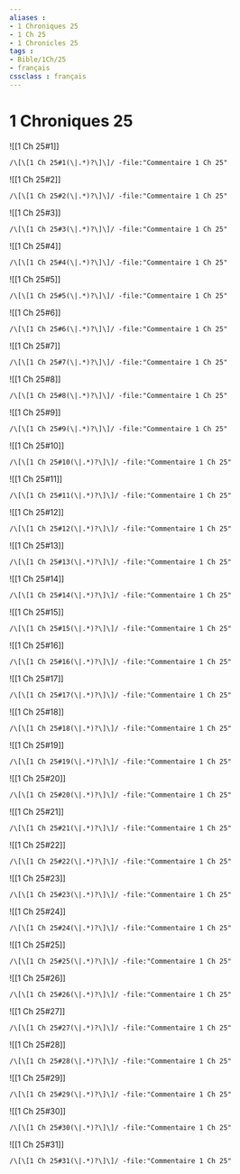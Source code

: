 ```yaml
---
aliases : 
- 1 Chroniques 25
- 1 Ch 25
- 1 Chronicles 25
tags : 
- Bible/1Ch/25
- français
cssclass : français
---
```


# 1 Chroniques 25

![[1 Ch 25#1]]

```query
/\[\[1 Ch 25#1(\|.*)?\]\]/ -file:"Commentaire 1 Ch 25"
```

![[1 Ch 25#2]]

```query
/\[\[1 Ch 25#2(\|.*)?\]\]/ -file:"Commentaire 1 Ch 25"
```

![[1 Ch 25#3]]

```query
/\[\[1 Ch 25#3(\|.*)?\]\]/ -file:"Commentaire 1 Ch 25"
```

![[1 Ch 25#4]]

```query
/\[\[1 Ch 25#4(\|.*)?\]\]/ -file:"Commentaire 1 Ch 25"
```

![[1 Ch 25#5]]

```query
/\[\[1 Ch 25#5(\|.*)?\]\]/ -file:"Commentaire 1 Ch 25"
```

![[1 Ch 25#6]]

```query
/\[\[1 Ch 25#6(\|.*)?\]\]/ -file:"Commentaire 1 Ch 25"
```

![[1 Ch 25#7]]

```query
/\[\[1 Ch 25#7(\|.*)?\]\]/ -file:"Commentaire 1 Ch 25"
```

![[1 Ch 25#8]]

```query
/\[\[1 Ch 25#8(\|.*)?\]\]/ -file:"Commentaire 1 Ch 25"
```

![[1 Ch 25#9]]

```query
/\[\[1 Ch 25#9(\|.*)?\]\]/ -file:"Commentaire 1 Ch 25"
```

![[1 Ch 25#10]]

```query
/\[\[1 Ch 25#10(\|.*)?\]\]/ -file:"Commentaire 1 Ch 25"
```

![[1 Ch 25#11]]

```query
/\[\[1 Ch 25#11(\|.*)?\]\]/ -file:"Commentaire 1 Ch 25"
```

![[1 Ch 25#12]]

```query
/\[\[1 Ch 25#12(\|.*)?\]\]/ -file:"Commentaire 1 Ch 25"
```

![[1 Ch 25#13]]

```query
/\[\[1 Ch 25#13(\|.*)?\]\]/ -file:"Commentaire 1 Ch 25"
```

![[1 Ch 25#14]]

```query
/\[\[1 Ch 25#14(\|.*)?\]\]/ -file:"Commentaire 1 Ch 25"
```

![[1 Ch 25#15]]

```query
/\[\[1 Ch 25#15(\|.*)?\]\]/ -file:"Commentaire 1 Ch 25"
```

![[1 Ch 25#16]]

```query
/\[\[1 Ch 25#16(\|.*)?\]\]/ -file:"Commentaire 1 Ch 25"
```

![[1 Ch 25#17]]

```query
/\[\[1 Ch 25#17(\|.*)?\]\]/ -file:"Commentaire 1 Ch 25"
```

![[1 Ch 25#18]]

```query
/\[\[1 Ch 25#18(\|.*)?\]\]/ -file:"Commentaire 1 Ch 25"
```

![[1 Ch 25#19]]

```query
/\[\[1 Ch 25#19(\|.*)?\]\]/ -file:"Commentaire 1 Ch 25"
```

![[1 Ch 25#20]]

```query
/\[\[1 Ch 25#20(\|.*)?\]\]/ -file:"Commentaire 1 Ch 25"
```

![[1 Ch 25#21]]

```query
/\[\[1 Ch 25#21(\|.*)?\]\]/ -file:"Commentaire 1 Ch 25"
```

![[1 Ch 25#22]]

```query
/\[\[1 Ch 25#22(\|.*)?\]\]/ -file:"Commentaire 1 Ch 25"
```

![[1 Ch 25#23]]

```query
/\[\[1 Ch 25#23(\|.*)?\]\]/ -file:"Commentaire 1 Ch 25"
```

![[1 Ch 25#24]]

```query
/\[\[1 Ch 25#24(\|.*)?\]\]/ -file:"Commentaire 1 Ch 25"
```

![[1 Ch 25#25]]

```query
/\[\[1 Ch 25#25(\|.*)?\]\]/ -file:"Commentaire 1 Ch 25"
```

![[1 Ch 25#26]]

```query
/\[\[1 Ch 25#26(\|.*)?\]\]/ -file:"Commentaire 1 Ch 25"
```

![[1 Ch 25#27]]

```query
/\[\[1 Ch 25#27(\|.*)?\]\]/ -file:"Commentaire 1 Ch 25"
```

![[1 Ch 25#28]]

```query
/\[\[1 Ch 25#28(\|.*)?\]\]/ -file:"Commentaire 1 Ch 25"
```

![[1 Ch 25#29]]

```query
/\[\[1 Ch 25#29(\|.*)?\]\]/ -file:"Commentaire 1 Ch 25"
```

![[1 Ch 25#30]]

```query
/\[\[1 Ch 25#30(\|.*)?\]\]/ -file:"Commentaire 1 Ch 25"
```

![[1 Ch 25#31]]

```query
/\[\[1 Ch 25#31(\|.*)?\]\]/ -file:"Commentaire 1 Ch 25"
```

